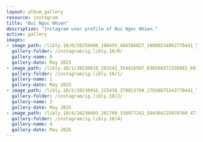 ```yaml
---
layout: album_gallery
resource: instagram
title: "Bui Ngoc Nhien"
description: "Instagram user profile of Bui Ngoc Nhien."
active: gallery
images: 
- image_path: /libly.10/0/20250406_180455_488586027_18000234062770441_5722253366666128126_n.jpg
  gallery-folder: /instagram/ig.libly.10/0/
  gallery-name: 0
  gallery-date: May 2025
- image_path: /libly.10/1/20230618_203242_354426997_638560371550882_687299540963452091_n.jpg
  gallery-folder: /instagram/ig.libly.10/1/
  gallery-name: 1
  gallery-date: May 2025
- image_path: /libly.10/2/20230916_225438_378813798_17926675343770441_7435619334079145283_n.jpg
  gallery-folder: /instagram/ig.libly.10/2/
  gallery-name: 2
  gallery-date: May 2025
- image_path: /libly.10/4/20230403_201709_338977242_504304225070760_4714833073524428466_n.jpg
  gallery-folder: /instagram/ig.libly.10/4/
  gallery-name: 4
  gallery-date: May 2025
---
```


